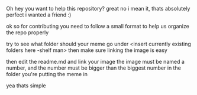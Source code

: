 Oh hey
you want to help this repository? great
no i mean it, thats absolutely perfect
i wanted a friend :)


ok so for contributing you need to follow a small format to help us organize the repo properly


try to see what folder should your meme go under
<insert currently existing folders here -shelf man>
then make sure linking the image is easy

then edit the readme.md and link your image 
the image must be named a number, and the number must be bigger than the biggest number in the folder you're putting the meme in

yea thats simple 
